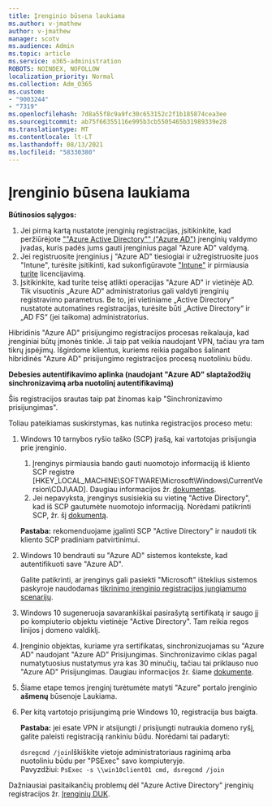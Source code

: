 ```yaml
---
title: Įrenginio būsena laukiama
ms.author: v-jmathew
author: v-jmathew
manager: scotv
ms.audience: Admin
ms.topic: article
ms.service: o365-administration
ROBOTS: NOINDEX, NOFOLLOW
localization_priority: Normal
ms.collection: Adm_O365
ms.custom:
- "9003244"
- "7319"
ms.openlocfilehash: 7d8a55f8c9a9fc30c653152c2f1b185874cea3ee
ms.sourcegitcommit: ab75f66355116e995b3cb5505465b31989339e28
ms.translationtype: MT
ms.contentlocale: lt-LT
ms.lasthandoff: 08/13/2021
ms.locfileid: "58330380"
---
```

# <a name="device-in-pending-state"></a>Įrenginio būsena laukiama

**Būtinosios sąlygos:**

1. Jei pirmą kartą nustatote įrenginių registracijas, įsitikinkite, kad peržiūrėjote [""Azure Active Directory"" ("Azure AD")](https://docs.microsoft.com/azure/active-directory/devices/overview?WT.mc_id=Portal-Microsoft_Azure_Support) įrenginių valdymo įvadas, kuris padės jums gauti įrenginius pagal "Azure AD" valdymą.
2. Jei registruosite įrenginius į "Azure AD" tiesiogiai ir užregistruosite juos "Intune", turėsite įsitikinti, kad sukonfigūravote ["Intune"](https://docs.microsoft.com/mem/intune/enrollment/device-enrollment?WT.mc_id=Portal-Microsoft_Azure_Support) ir pirmiausia [turite](https://docs.microsoft.com/mem/intune/fundamentals/licenses-assign?WT.mc_id=Portal-Microsoft_Azure_Support) licencijavimą.
3. Įsitikinkite, kad turite teisę atlikti operacijas "Azure AD" ir vietinėje AD. Tik visuotinis „Azure AD“ administratorius gali valdyti įrenginių registravimo parametrus. Be to, jei vietiniame „Active Directory“ nustatote automatines registracijas, turėsite būti „Active Directory“ ir „AD FS“ (jei taikoma) administratorius.

Hibridinis "Azure AD" prisijungimo registracijos procesas reikalauja, kad įrenginiai būtų įmonės tinkle. Ji taip pat veikia naudojant VPN, tačiau yra tam tikrų įspėjimų. Išgirdome klientus, kuriems reikia pagalbos šalinant hibridinės "Azure AD" prisijungimo registracijos procesą nuotoliniu būdu.

**Debesies autentifikavimo aplinka (naudojant "Azure AD" slaptažodžių sinchronizavimą arba nuotolinį autentifikavimą)**

Šis registracijos srautas taip pat žinomas kaip "Sinchronizavimo prisijungimas".

Toliau pateikiamas suskirstymas, kas nutinka registracijos proceso metu:

1. Windows 10 tarnybos ryšio taško (SCP) įrašą, kai vartotojas prisijungia prie įrenginio.

    1. Įrenginys pirmiausia bando gauti nuomotojo informaciją iš kliento SCP registre [HKEY_LOCAL_MACHINE\SOFTWARE\Microsoft\Windows\CurrentVersion\CDJ\AAD]. Daugiau informacijos žr. [dokumentas](https://docs.microsoft.com/azure/active-directory/devices/hybrid-azuread-join-control).
    1. Jei nepavyksta, įrenginys susisiekia su vietinę "Active Directory", kad iš SCP gautumėte nuomotojo informaciją. Norėdami patikrinti SCP, žr. šį [dokumentą](https://docs.microsoft.com/azure/active-directory/devices/hybrid-azuread-join-manual#configure-a-service-connection-point).

    **Pastaba:** rekomenduojame įgalinti SCP "Active Directory" ir naudoti tik kliento SCP pradiniam patvirtinimui.

2. Windows 10 bendrauti su "Azure AD" sistemos kontekste, kad autentifikuoti save "Azure AD".

    Galite patikrinti, ar įrenginys gali pasiekti "Microsoft" išteklius sistemos paskyroje naudodamas [tikrinimo įrenginio registracijos jungiamumo scenarijų](https://gallery.technet.microsoft.com/Test-Device-Registration-3dc944c0).

3. Windows 10 sugeneruoja savarankiškai pasirašytą sertifikatą ir saugo jį po kompiuterio objektu vietinėje "Active Directory". Tam reikia regos linijos į domeno valdiklį.

4. Įrenginio objektas, kuriame yra sertifikatas, sinchronizuojamas su "Azure AD" naudojant "Azure AD" Prisijungimas. Sinchronizavimo ciklas pagal numatytuosius nustatymus yra kas 30 minučių, tačiau tai priklauso nuo "Azure AD" Prisijungimas. Daugiau informacijos žr. šiame [dokumente](https://docs.microsoft.com/azure/active-directory/hybrid/how-to-connect-sync-configure-filtering#organizational-unitbased-filtering).

5. Šiame etape temos įrenginį turėtumėte matyti "Azure" portalo įrenginio **ašmenų** būsenoje Laukiama.

6. Per kitą vartotojo prisijungimą prie Windows 10, registracija bus baigta.

    **Pastaba:** jei esate VPN ir atsijungti / prisijungti nutraukia domeno ryšį, galite paleisti registraciją rankiniu būdu. Norėdami tai padaryti:
    
    `dsregcmd /join`Iškiškite vietoje administratoriaus raginimą arba nuotoliniu būdu per "PSExec" savo kompiuteryje.\
    Pavyzdžiui: `PsExec -s \\win10client01 cmd, dsregcmd /join`

Dažniausiai pasitaikančių problemų dėl "Azure Active Directory" įrenginių registracijos žr. [Įrenginių DUK](https://docs.microsoft.com/azure/active-directory/devices/faq).
